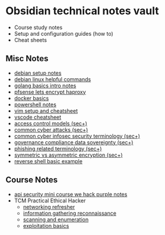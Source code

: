 # Obsidian technical notes vault

- Course study notes
- Setup and configuration guides (how to)
- Cheat sheets

## Misc Notes

- [debian setup notes](101_linux/debian%20setup%20notes.md)
- [debian linux helpful commands](101_linux/debian%20linux%20helpful%20commands.md)
- [golang basics intro notes](101_golang/golang%20basics%20intro%20notes.md)
- [pfsense lets encrypt haproxy](101_pfsense/pfsense%20lets%20encrypt%20haproxy.md)
- [docker basics](101_docker/docker%20basics.md)
- [powershell notes](101_windows/powershell%20notes.md)
- [vim setup and cheatsheet](101_vim/vim%20setup%20and%20cheatsheet.md)
- [vscode cheatsheet](101_vscode/vscode%20cheatsheet.md)
- [access control models (sec+)](001_cybersecurity/access%20control%20models.md)
- [common cyber attacks (sec+) ](001_cybersecurity/common%20cyber%20attacks.md)
- [common cyber infosec security terminology (sec+)](001_cybersecurity/common%20cyber%20infosec%20security%20terminology.md)
- [governance compliance data sovereignty (sec+)](001_cybersecurity/governance%20compliance%20data%20sovereignty.md)
- [phishing related terminology (sec+)](001_cybersecurity/phishing%20related%20terminology.md)
- [symmetric vs asymmetric encryption (sec+)](001_cybersecurity/symmetric%20vs%20asymmetric%20encryption.md)
- [reverse shell basic example](001_cybersecurity/reverse%20shell%20basic%20example.md)

## Course Notes

- [api security mini course we hack purple notes](001_cybersecurity/api%20security%20mini%20course%20we%20hack%20purple%20notes.md)
- TCM Practical Ethical Hacker
	- [networking refresher](000_course/tcm_peh/networking%20refresher.md)
	- [information gathering reconnaissance](000_course/tcm_peh/information%20gathering%20reconnaissance.md)
	- [scanning and enumeration](000_course/tcm_peh/scanning%20and%20enumeration.md)
	- [exploitation basics](000_course/tcm_peh/exploitation%20basics.md)